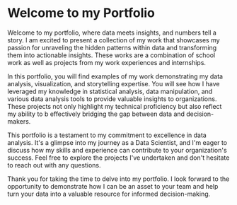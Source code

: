 # Welcome to my Portfolio
Welcome to my portfolio, where data meets insights, and numbers tell a story. I am excited to present a collection of my work that showcases my passion for unraveling the hidden patterns within data and transforming them into actionable insights. These works are a combination of school work as well as projects from my work experiences and internships. 

In this portfolio, you will find examples of my work demonstrating my data analysis, visualization, and storytelling expertise. You will see how I have leveraged my knowledge in statistical analysis, data manipulation, and various data analysis tools to provide valuable insights to organizations. These projects not only highlight my technical proficiency but also reflect my ability to b
effectively bridging the gap between data and decision-makers.

This portfolio is a testament to my commitment to excellence in data analysis. It's a glimpse into my journey as a Data Scientist, and I'm eager to discuss how my skills and experience can contribute to your organization's success. Feel free to explore the projects I've undertaken and don't hesitate to reach out with any questions.

Thank you for taking the time to delve into my portfolio. I look forward to the opportunity to demonstrate how I can be an asset to your team and help turn your data into a valuable resource for informed decision-making.

